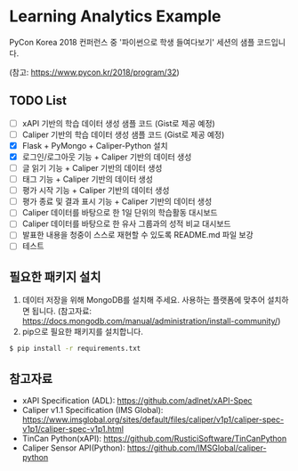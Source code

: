 # Learning Analytics Example

PyCon Korea 2018 컨퍼런스 중 '파이썬으로 학생 들여다보기' 세션의 샘플 코드입니다. 

(참고: https://www.pycon.kr/2018/program/32)

## TODO List

* [ ] xAPI 기반의 학습 데이터 생성 샘플 코드 (Gist로 제공 예정)
* [ ] Caliper 기반의 학습 데이터 생성 샘플 코드 (Gist로 제공 예정)
* [x] Flask + PyMongo + Caliper-Python 설치
* [x] 로그인/로그아웃 기능 + Caliper 기반의 데이터 생성
* [ ] 글 읽기 기능 + Caliper 기반의 데이터 생성
* [ ] 태그 기능 + Caliper 기반의 데이터 생성
* [ ] 평가 시작 기능 + Caliper 기반의 데이터 생성
* [ ] 평가 종료 및 결과 표시 기능 + Caliper 기반의 데이터 생성
* [ ] Caliper 데이터를 바탕으로 한 1일 단위의 학습활동 대시보드
* [ ] Caliper 데이터를 바탕으로 한 유사 그룹과의 성적 비교 대시보드
* [ ] 발표한 내용을 청중이 스스로 재현할 수 있도록 README.md 파일 보강
* [ ] 테스트

## 필요한 패키지 설치

1. 데이터 저장을 위해 MongoDB를 설치해 주세요. 사용하는 플랫폼에 맞추어 설치하면 됩니다.
(참고자료: https://docs.mongodb.com/manual/administration/install-community/)
2. pip으로 필요한 패키지를 설치합니다.
```bash
$ pip install -r requirements.txt
```

## 참고자료

* xAPI Specification (ADL): https://github.com/adlnet/xAPI-Spec 
* Caliper v1.1 Specification (IMS Global): https://www.imsglobal.org/sites/default/files/caliper/v1p1/caliper-spec-v1p1/caliper-spec-v1p1.html 
* TinCan Python(xAPI): https://github.com/RusticiSoftware/TinCanPython 
* Caliper Sensor API(Python): https://github.com/IMSGlobal/caliper-python
